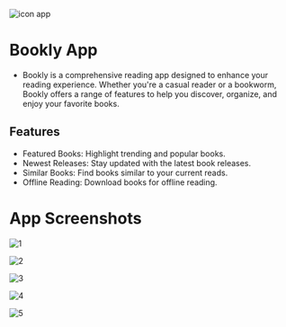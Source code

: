 ![icon app](https://github.com/user-attachments/assets/4ae4a029-1f02-4dd5-9ec8-eae67846c819)



# Bookly App

- Bookly is a comprehensive reading app designed to enhance your reading experience. Whether you're a casual reader or a bookworm, Bookly offers a range of features to help you discover, organize, and enjoy your favorite books.   


## Features

- Featured Books: Highlight trending and popular books.
- Newest Releases: Stay updated with the latest book releases.
- Similar Books: Find books similar to your current reads.
- Offline Reading: Download books for offline reading.




# App Screenshots
![1](https://github.com/user-attachments/assets/7a67f324-2708-4f59-a80e-14c505bb80d7)

![2](https://github.com/user-attachments/assets/e1247141-8607-4b75-bfda-23b28aae168d)

![3](https://github.com/user-attachments/assets/fb04b908-badc-4de6-8b0d-cb04b8bf3744)

![4](https://github.com/user-attachments/assets/6416af27-d647-4b46-967e-282f8532831d)

![5](https://github.com/user-attachments/assets/cd3903d8-ed32-41ac-b27f-4e04e84763a3)





